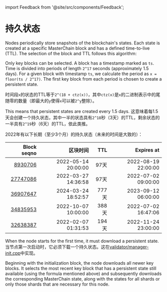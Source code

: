 import Feedback from '@site/src/components/Feedback';

# 持久状态

Nodes periodically store snapshots of the blockchain's states. Each state is created at a specific MasterChain block and has a defined time-to-live (TTL). The selection of the block and TTL follows this algorithm:

Only key blocks can be selected. A block has a timestamp marked as `ts`. Time is divided into periods of length `2^17` seconds (approximately 1.5 days). For a given block with timestamp `ts`, we calculate the period as `x = floor(ts / 2^17)`. The first key block from each period is chosen to create a persistent state.

时间段`x`的状态的TTL等于`2^(18 + ctz(x))`，其中`ctz(x)`是`x`的二进制表示中的尾随零的数量（即最大的`y`使得`x`可以被`2^y`整除）。

This means that persistent states are created every 1.5 days. 这意味着每1.5天会创建一个持久状态，其中一半的状态具有`2^18`秒（3天）的TTL，剩余状态的一半具有`2^19`秒（6天）的TTL，依此类推。

2022年有以下长期（至少3个月）的持久状态（未来的时间是大致的）：

|                                                                                                        Block seqno |                                                区块时间 |  TTL |                                          Expires at |
| -----------------------------------------------------------------------------------------------------------------: | --------------------------------------------------: | ---: | --------------------------------------------------: |
|   [8930706](https://explorer.toncoin.org/search?workchain=-1\&shard=8000000000000000\&seqno=8930706) | 2022-05-14 20:00:00 |  97天 | 2022-08-19 22:00:00 |
| [27747086](https://explorer.toncoin.org/search?workchain=-1\&shard=8000000000000000\&seqno=27747086) | 2022-03-27 14:36:58 |  97天 | 2022-07-02 09:00:00 |
| [36907647](https://explorer.toncoin.org/search?workchain=-1\&shard=8000000000000000\&seqno=36907647) | 2024-03-24 18:52:57 | 777天 | 2023-09-12 06:00:00 |
| [34835953](https://explorer.toncoin.org/search?workchain=-1\&shard=8000000000000000\&seqno=34835953) | 2022-10-07 10:00:00 | 388天 | 2022-07-02 16:47:06 |
| [32638387](https://explorer.toncoin.org/search?workchain=-1\&shard=8000000000000000\&seqno=32638387) | 2022-02-07 01:31:53 | 194天 | 2022-11-24 23:00:00 |

When the node starts for the first time, it must download a persistent state. 当节点第一次启动时，它必须下载一个持久状态。这在[validator/manager-init.cpp](https://github.com/ton-blockchain/ton/blob/master/validator/manager-init.cpp)中实现。

Beginning with the initialization block, the node downloads all newer key blocks. It selects the most recent key block that has a persistent state still available (using the formula mentioned above) and subsequently downloads the corresponding MasterChain state, along with the states for all shards or only those shards that are necessary for this node.

<Feedback />

